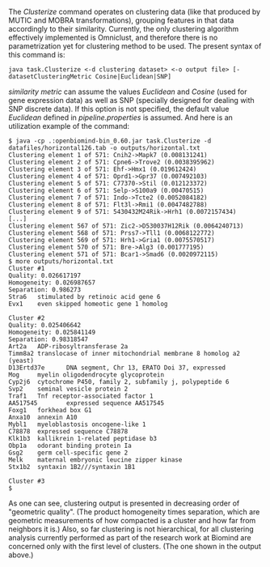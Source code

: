 The _Clusterize_ command operates on clustering data (like that produced by MUTIC and MOBRA transformations), grouping features in that data accordingly to their similarity. Currently, the only clustering algorithm effectively implemented is Omniclust, and therefore there is no parametrization yet for clustering method to be used. The present syntax of this command is:

```
java task.Clusterize <-d clustering dataset> <-o output file> [-datasetClusteringMetric Cosine|Euclidean|SNP]
```

_similarity metric_ can assume the values _Euclidean_ and _Cosine_ (used for gene expression data) as well as SNP (specially designed for dealing with SNP discrete data). If this option is not specified, the default value _Euclidean_ defined in _pipeline.properties_ is assumed. And here is an utilization example of the command:

```
$ java -cp .:openbiomind-bin_0.60.jar task.Clusterize -d datafiles/horizontal126.tab -o outputs/horizontal.txt
Clustering element 1 of 571: Cnih2->Mapk7 (0.008131241)
Clustering element 2 of 571: Cpne6->Trove2 (0.0038395962)
Clustering element 3 of 571: Ehf->Hmx1 (0.019612424)
Clustering element 4 of 571: Oprd1->Gpr37 (0.007492103)
Clustering element 5 of 571: C77370->Stil (0.012123372)
Clustering element 6 of 571: Selp->S100a9 (0.00470515)
Clustering element 7 of 571: Indo->Tcte2 (0.0052084182)
Clustering element 8 of 571: Flt3l->Rmi1 (0.0047482788)
Clustering element 9 of 571: 5430432M24Rik->Hrh1 (0.0072157434)
[...]
Clustering element 567 of 571: Zic2->D530037H12Rik (0.0064240713)
Clustering element 568 of 571: Prss7->Tll1 (0.0068122772)
Clustering element 569 of 571: Hrh1->Gria1 (0.0075570517)
Clustering element 570 of 571: Bre->Alg3 (0.001777195)
Clustering element 571 of 571: Bcar1->Smad6 (0.0020972115)
$ more outputs/horizontal.txt 
Cluster #1
Quality: 0.026617197
Homogeneity: 0.026987657
Separation: 0.986273
Stra6   stimulated by retinoic acid gene 6
Evx1    even skipped homeotic gene 1 homolog

Cluster #2
Quality: 0.025406642
Homogeneity: 0.025841149
Separation: 0.98318547
Art2a   ADP-ribosyltransferase 2a
Timm8a2 translocase of inner mitochondrial membrane 8 homolog a2 (yeast)
D13Ertd37e      DNA segment, Chr 13, ERATO Doi 37, expressed
Mog     myelin oligodendrocyte glycoprotein
Cyp2j6  cytochrome P450, family 2, subfamily j, polypeptide 6
Svp2    seminal vesicle protein 2
Traf1   Tnf receptor-associated factor 1
AA517545        expressed sequence AA517545
Foxg1   forkhead box G1
Anxa10  annexin A10
Mybl1   myeloblastosis oncogene-like 1
C78878  expressed sequence C78878
Klk1b3  kallikrein 1-related peptidase b3
Obp1a   odorant binding protein Ia
Gsg2    germ cell-specific gene 2
Melk    maternal embryonic leucine zipper kinase
Stx1b2  syntaxin 1B2///syntaxin 1B1

Cluster #3
$ 
```

As one can see, clustering output is presented in decreasing order of "geometric quality". (The product homogeneity times separation, which are geometric measurements of how compacted is a cluster and how far from neighbors it is.) Also, so far clustering is not hierarchical, for all clustering analysis currently performed as part of the research work at Biomind are concerned only with the first level of clusters. (The one shown in the output above.)
